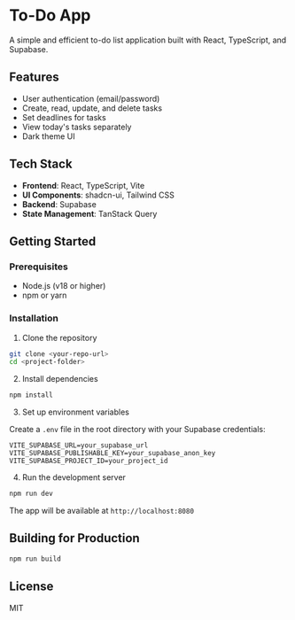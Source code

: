 # To-Do App

A simple and efficient to-do list application built with React, TypeScript, and Supabase.

## Features

- User authentication (email/password)
- Create, read, update, and delete tasks
- Set deadlines for tasks
- View today's tasks separately
- Dark theme UI

## Tech Stack

- **Frontend**: React, TypeScript, Vite
- **UI Components**: shadcn-ui, Tailwind CSS
- **Backend**: Supabase
- **State Management**: TanStack Query

## Getting Started

### Prerequisites

- Node.js (v18 or higher)
- npm or yarn

### Installation

1. Clone the repository
```bash
git clone <your-repo-url>
cd <project-folder>
```

2. Install dependencies
```bash
npm install
```

3. Set up environment variables

Create a `.env` file in the root directory with your Supabase credentials:
```
VITE_SUPABASE_URL=your_supabase_url
VITE_SUPABASE_PUBLISHABLE_KEY=your_supabase_anon_key
VITE_SUPABASE_PROJECT_ID=your_project_id
```

4. Run the development server
```bash
npm run dev
```

The app will be available at `http://localhost:8080`

## Building for Production

```bash
npm run build
```

## License

MIT
